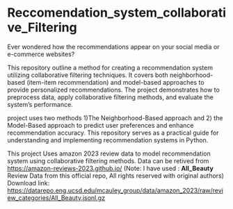 # Reccomendation_system_collaborative_Filtering

Ever wondered how the recommendations appear on your social media or e-commerce websites? 

This repository outline a method for creating a recommendation system utilizing collaborative filtering techniques. It covers both neighborhood-based (item-item recommendation) and model-based approaches to provide personalized recommendations. The project demonstrates how to preprocess data, apply collaborative filtering methods, and evaluate the system’s performance.

project uses two methods 1)The Neighborhood-Based approach and 2) the Model-Based approach to predict user preferences and enhance recommendation accuracy. This repository serves as a practical guide for understanding and implementing recommendation systems in Python.



This project Uses amazon 2023 review data to model recommendation system using collaborative filtering methods.
Data can be retived from https://amazon-reviews-2023.github.io/ 
(Note: I have used : **All_Beauty** Review Data from this official repo, All rights reserved with original authors) 
Download link: https://datarepo.eng.ucsd.edu/mcauley_group/data/amazon_2023/raw/review_categories/All_Beauty.jsonl.gz 



